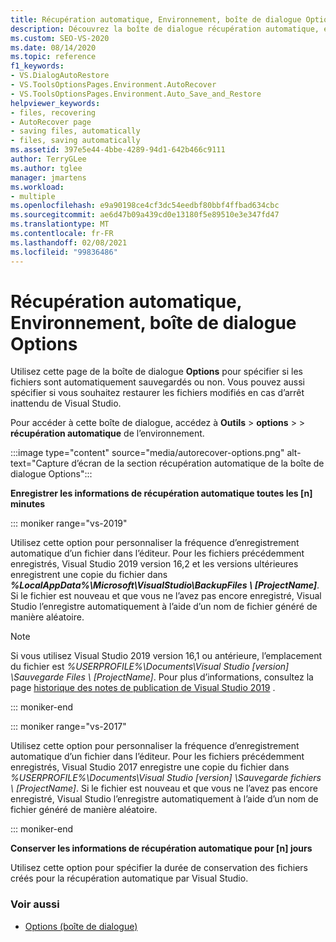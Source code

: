 ```yaml
---
title: Récupération automatique, Environnement, boîte de dialogue Options
description: Découvrez la boîte de dialogue récupération automatique, environnement, options et comment l’utiliser pour spécifier si les fichiers doivent ou non être sauvegardés automatiquement.
ms.custom: SEO-VS-2020
ms.date: 08/14/2020
ms.topic: reference
f1_keywords:
- VS.DialogAutoRestore
- VS.ToolsOptionsPages.Environment.AutoRecover
- VS.ToolsOptionsPages.Environment.Auto_Save_and_Restore
helpviewer_keywords:
- files, recovering
- AutoRecover page
- saving files, automatically
- files, saving automatically
ms.assetid: 397e5e44-4bbe-4289-94d1-642b466c9111
author: TerryGLee
ms.author: tglee
manager: jmartens
ms.workload:
- multiple
ms.openlocfilehash: e9a90198ce4cf3dc54eedbf80bbf4ffbad634cbc
ms.sourcegitcommit: ae6d47b09a439cd0e13180f5e89510e3e347fd47
ms.translationtype: MT
ms.contentlocale: fr-FR
ms.lasthandoff: 02/08/2021
ms.locfileid: "99836486"
---
```

# <a name="autorecover-environment-options-dialog-box"></a>Récupération automatique, Environnement, boîte de dialogue Options

Utilisez cette page de la boîte de dialogue **Options** pour spécifier si les fichiers sont automatiquement sauvegardés ou non. Vous pouvez aussi spécifier si vous souhaitez restaurer les fichiers modifiés en cas d’arrêt inattendu de Visual Studio.

Pour accéder à cette boîte de dialogue, accédez à **Outils**  >  **options**  >    >  **récupération automatique** de l’environnement.

:::image type="content" source="media/autorecover-options.png" alt-text="Capture d’écran de la section récupération automatique de la boîte de dialogue Options":::

**Enregistrer les informations de récupération automatique toutes les [n] minutes**

::: moniker range="vs-2019"

Utilisez cette option pour personnaliser la fréquence d’enregistrement automatique d’un fichier dans l’éditeur. Pour les fichiers précédemment enregistrés, Visual Studio 2019 version 16,2 et les versions ultérieures enregistrent une copie du fichier dans ***%LocalAppData%\Microsoft\VisualStudio\BackupFiles \\ [ProjectName]***. Si le fichier est nouveau et que vous ne l’avez pas encore enregistré, Visual Studio l’enregistre automatiquement à l’aide d’un nom de fichier généré de manière aléatoire.

> [!NOTE]
> Si vous utilisez Visual Studio 2019 version 16,1 ou antérieure, l’emplacement du fichier est *%USERPROFILE%\Documents\Visual Studio [version] \Sauvegarde Files \\ [ProjectName]*. Pour plus d’informations, consultez la page [historique des notes de publication de Visual Studio 2019](/visualstudio/releases/2019/release-notes-history/) .

::: moniker-end

::: moniker range="vs-2017"

Utilisez cette option pour personnaliser la fréquence d’enregistrement automatique d’un fichier dans l’éditeur. Pour les fichiers précédemment enregistrés, Visual Studio 2017 enregistre une copie du fichier dans *%USERPROFILE%\Documents\Visual Studio [version] \Sauvegarde fichiers \\ [ProjectName]*. Si le fichier est nouveau et que vous ne l’avez pas encore enregistré, Visual Studio l’enregistre automatiquement à l’aide d’un nom de fichier généré de manière aléatoire.

::: moniker-end

**Conserver les informations de récupération automatique pour [n] jours**

Utilisez cette option pour spécifier la durée de conservation des fichiers créés pour la récupération automatique par Visual Studio.

### <a name="see-also"></a>Voir aussi

- [Options (boîte de dialogue)](../../ide/reference/options-dialog-box-visual-studio.md)

